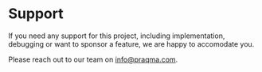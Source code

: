 # Support

If you need any support for this project, including implementation, debugging or want to sponsor a feature, we are happy to accomodate you.

Please reach out to our team on info@praqma.com.
